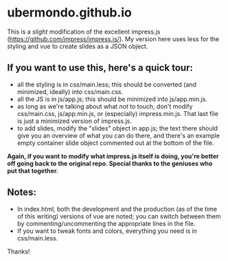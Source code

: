 # ubermondo.github.io

This is a _slight_ modification of the excellent impress.js (https://github.com/impress/impress.js/). My version here uses less for the styling and vue to create slides as a JSON object.

## If you want to use this, here's a quick tour:

* all the styling is in css/main.less; this should be converted (and minimized, ideally) into css/main.css.
* all the JS is in js/app.js; this should be minimized into js/app.min.js.
* as long as we're talking about what _not_ to touch, don't modify css/main.css, js/app.min.js, or (especially) impress.min.js. That last file is just a minimized version of impress.js.
* to add slides, modify the "slides" object in app.js; the text there should give you an overview of what you can do there, and there's an example empty container slide object commented out at the bottom of the file.

**Again, if you want to modify what impress.js itself is doing, you're better off going back to the original repo. Special thanks to the geniuses who put that together.**

## Notes:

* In index.html, both the development and the production (as of the time of this writing) versions of vue are noted; you can switch between them by commenting/uncommenting the appropriate lines in the file.
* If you want to tweak fonts and colors, everything you need is in css/main.less.

Thanks!
